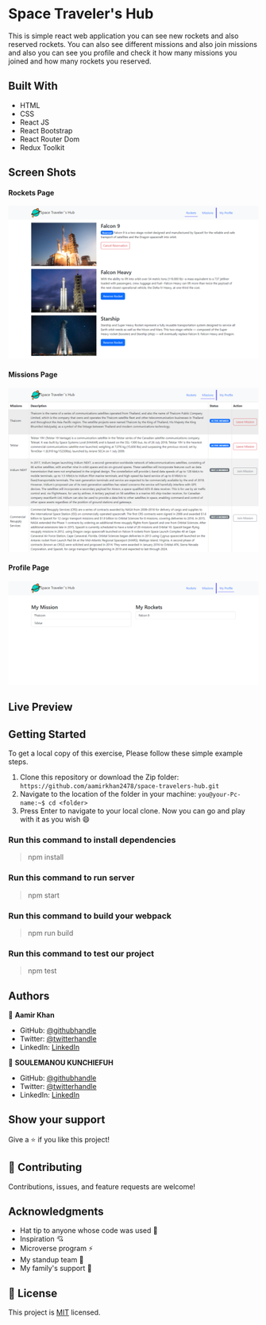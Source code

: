 # Space Traveler's Hub

This is simple react web application you can see new rockets and also reserved rockets. You can also see different missions and also join missions and also you can see you profile and check it how many missions you joined and how many rockets you reserved. 

## Built With

- HTML
- CSS
- React JS
- React Bootstrap
- React Router Dom
- Redux Toolkit

## Screen Shots

#### Rockets Page

![rocket-page](src/Layout/assets/Images/Screen%20Shots/rockets-page.png)

#### Missions Page

![mission-page](src/Layout/assets/Images/Screen%20Shots/missions-page.png)

#### Profile Page

![profile-page](src/Layout/assets/Images/Screen%20Shots/profile-page.png)

## Live Preview

## Getting Started

To get a local copy of this exercise, Please follow these simple example steps.

1. Clone this repository or download the Zip folder:
   `https://github.com/aamirkhan2478/space-travelers-hub.git`
2. Navigate to the location of the folder in your machine:
   `you@your-Pc-name:~$ cd <folder>`
3. Press Enter to navigate to your local clone.
   Now you can go and play with it as you wish :smile:

### Run this command to install dependencies

> npm install

### Run this command to run server

> npm start

### Run this command to build your webpack

> npm run build

### Run this command to test our project

> npm test

## Authors

:bust_in_silhouette: **Aamir Khan**

- GitHub: [@githubhandle](https://github.com/aamirkhan2478)
- Twitter: [@twitterhandle](https://twitter.com/SmartKhan2478)
- LinkedIn: [LinkedIn](https://www.linkedin.com/in/aamir-khan-302a44237/)

:bust_in_silhouette: **SOULEMANOU KUNCHIEFUH**

- GitHub: [@githubhandle](https://github.com/soulemanou-software)
- Twitter: [@twitterhandle](https://twitter.com/Mr_babanou_237)
- LinkedIn: [LinkedIn](https://linkedin.com/in/soulemanou-kunchiefuh-babanou-5a6b3b1b3/)

## Show your support

Give a :star:️ if you like this project!

## :handshake: Contributing

Contributions, issues, and feature requests are welcome!

## Acknowledgments

- Hat tip to anyone whose code was used :beginner:
- Inspiration :cupid:
- Microverse program :zap:
- My standup team :bow_and_arrow:
- My family's support :raised_hands:

## :memo: License

This project is [MIT](./LICENSE) licensed.
